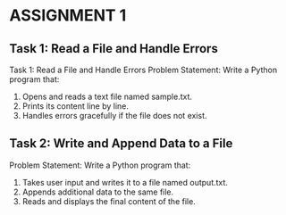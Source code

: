 # ASSIGNMENT 1

##  Task 1: Read a File and Handle Errors 
Task 1: Read a File and Handle Errors 
Problem Statement:  Write a Python program that:
1. Opens and reads a text file named sample.txt.
2. Prints its content line by line.
3. Handles errors gracefully if the file does not exist.

## Task 2: Write and Append Data to a File

Problem Statement: Write a Python program that:
1. Takes user input and writes it to a file named output.txt.
2. Appends additional data to the same file.
3. Reads and displays the final content of the file.

